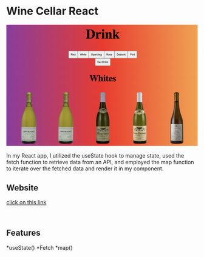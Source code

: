 # Wine Cellar React

![screen shot](./public/imges/Screenshot%202023-06-29%20at%204.53.33%20PM.png)

In my React app, I utilized the useState hook to manage state, used the fetch function to retrieve data from an API, and employed the map function to iterate over the fetched data and render it in my component.

## Website
[click on this link]()

<br>

## Features
*useState()
*Fetch
*map()
